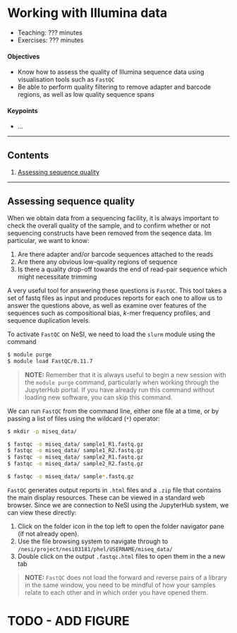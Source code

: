 
# Working with Illumina data

* Teaching: ??? minutes
* Exercises: ??? minutes

#### Objectives

* Know how to assess the quality of Illumina sequence data using visualisation tools such as `FastQC`
* Be able to perform quality filtering to remove adapter and barcode regions, as well as low quality sequence spans

#### Keypoints

* ...

---

## Contents

1. [Assessing sequence quality](#assessing-sequence-quality)

---

## Assessing sequence quality

When we obtain data from a sequencing facility, it is always important to check the overall quality of the sample, and to confirm whether or not sequencing constructs have been removed from the seqence data. Im particular, we want to know:

1. Are there adapter and/or barcode sequences attached to the reads
1. Are there any obvious low-quality regions of sequence
1. Is there a quality drop-off towards the end of read-pair sequence which might necessitate trimming

A very useful tool for answering these questions is `FastQC`. This tool takes a set of fastq files as input and produces reports for each one to allow us to answer the questions above, as well as examine over features of the sequences such as compositional bias, *k*-mer frequency profiles, and sequence duplication levels.

To activate `FastQC` on NeSI, we need to load the `slurm` module using the command

```bash
$ module purge
$ module load FastQC/0.11.7
```

>**NOTE:** Remember that it is always useful to begin a new session with the `module purge` command, particularly when working through the JupyterHub portal. If you have already run this command without loading new software, you can skip this command.

We can run `FastQC` from the command line, either one file at a time, or by passing a list of files using the wildcard (`*`) operator:

```bash
$ mkdir -p miseq_data/

$ fastqc -o miseq_data/ sample1_R1.fastq.gz
$ fastqc -o miseq_data/ sample1_R2.fastq.gz
$ fastqc -o miseq_data/ sample2_R1.fastq.gz
$ fastqc -o miseq_data/ sample2_R2.fastq.gz

$ fastqc -o miseq_data/ sample*.fastq.gz
```

`FastQC` generates output reports in `.html` files and a `.zip` file that contains the main display resources. These can be viewed in a standard web browser. Since we are connection to NeSI using the JupyterHub system, we can view these directly:

1. Click on the folder icon in the top left to open the folder navigator pane (if not already open).
1. Use the file browsing system to navigate through to `/nesi/project/nesi03181/phel/USERNAME/miseq_data/`
1. Double click on the output `.fastqc.html` files to open them in the a new tab

>**NOTE:** `FastQC` does not load the forward and reverse pairs of a library in the same window, you need to be mindful of how your samples relate to each other and in which order you have opened them.

# TODO - ADD FIGURE





